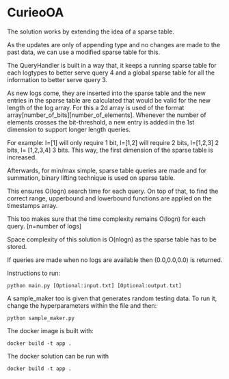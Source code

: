 # CurieoOA
The solution works by extending the idea of a sparse table. 

As the updates are only of appending type and no changes are made to the past data, we can use a modified sparse table for this. 

The QueryHandler is built in a way that, it keeps a running sparse table for each logtypes to better serve query 4 and a global sparse table for all the information to better serve query 3.

As new logs come, they are inserted into the sparse table and the new entries in the sparse table are calculated that would be valid for the new length of the log array. For this a 2d array is used of the format array[number_of_bits][number_of_elements]. Whenever the number of elements crosses the bit-threshold, a new entry is added in the 1st dimension to support longer length queries. 

For example:
l=[1] will only require 1 bit, l=[1,2] will require 2 bits, l=[1,2,3] 2 bits, l= [1,2,3,4] 3 bits. This way, the first dimension of the sparse table is increased.

Afterwards, for min/max simple, sparse table queries are made and for summation, binary lifting technique is used on sparse table. 

This ensures O(logn) search time for each query. On top of that, to find the correct range, upperbound and lowerbound functions are applied on the timestamps array.

This too makes sure that the time complexity remains O(logn) for each query. [n=number of logs]

Space complexity of this solution is O(nlogn) as the sparse table has to be stored.

If queries are made when no logs are available then (0.0,0.0,0.0) is returned.

Instructions to run:
```
python main.py [Optional:input.txt] [Optional:output.txt]
```
A sample_maker too is given that generates random testing data.
To run it, change the hyperparameters within the file and then:
```
python sample_maker.py
```
The docker image is built with:
```
docker build -t app . 
```
The docker solution can be run with 
```
docker build -t app . 
```

